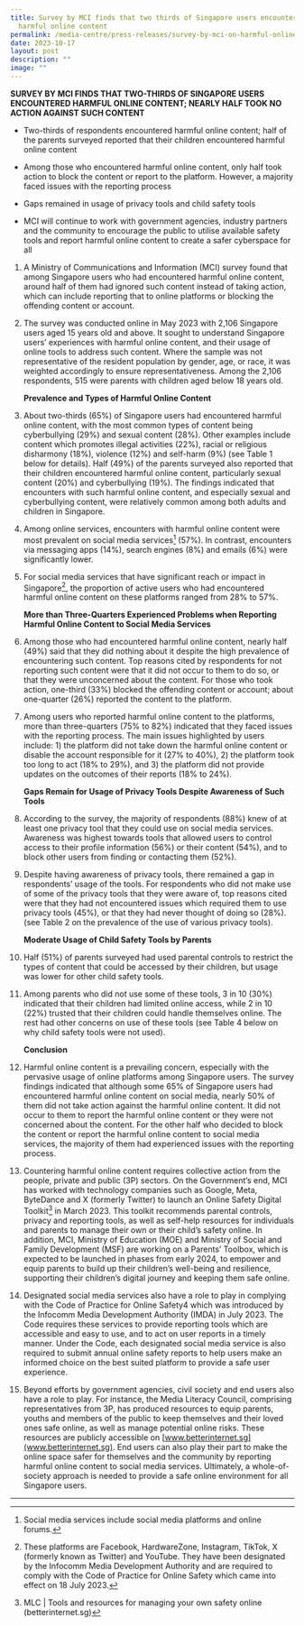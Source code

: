 ```yaml
---
title: Survey by MCI finds that two thirds of Singapore users encountered
  harmful online content
permalink: /media-centre/press-releases/survey-by-mci-on-harmful-online-content-encountered-by-sg-users/
date: 2023-10-17
layout: post
description: ""
image: ""
---
```

**SURVEY BY MCI FINDS THAT TWO-THIRDS OF SINGAPORE USERS ENCOUNTERED HARMFUL ONLINE CONTENT; NEARLY HALF TOOK NO ACTION AGAINST SUCH CONTENT**

* Two-thirds of respondents encountered harmful online content; half of the parents surveyed reported that their children encountered harmful online content

* Among those who encountered harmful online content, only half took action to block the content or report to the platform. However, a majority faced issues with the reporting process

* Gaps remained in usage of privacy tools and child safety tools 

* MCI will continue to work with government agencies, industry partners and the community to encourage the public to utilise available safety tools and report harmful online content to create a safer cyberspace for all

1. A Ministry of Communications and Information (MCI) survey found that among Singapore users who had encountered harmful online content, around half of them had ignored such content instead of taking action, which can include reporting that to online platforms or blocking the offending content or account.

2. The survey was conducted online in May 2023 with 2,106 Singapore users aged 15 years old and above. It sought to understand Singapore users’ experiences with harmful online content, and their usage of online tools to address such content. Where the sample was not representative of the resident population by gender, age, or race, it was weighted accordingly to ensure representativeness. Among the 2,106 respondents, 515 were parents with children aged below 18 years old.

     **Prevalence and Types of Harmful Online Content**

3. About two-thirds (65%) of Singapore users had encountered harmful online content, with the most common types of content being cyberbullying (29%) and sexual content (28%). Other examples include content which promotes illegal activities (22%), racial or religious disharmony (18%), violence (12%) and self-harm (9%) (see Table 1 below for details). Half (49%) of the parents surveyed also reported that their children encountered harmful online content, particularly sexual content (20%) and cyberbullying (19%). The findings indicated that encounters with such harmful online content, and especially sexual and cyberbullying content, were relatively common among both adults and children in Singapore.



4. Among online services, encounters with harmful online content were most prevalent on social media services[^1] (57%). In contrast, encounters via messaging apps (14%), search engines (8%) and emails (6%) were significantly lower.

5. For social media services that have significant reach or impact in Singapore[^2], the proportion of active users who had encountered harmful online content on these platforms ranged from 28% to 57%.

    **More than Three-Quarters Experienced Problems when Reporting Harmful Online Content to Social Media Services**

6. Among those who had encountered harmful online content, nearly half (49%) said that they did nothing about it despite the high prevalence of encountering such content. Top reasons cited by respondents for not reporting such content were that it did not occur to them to do so, or that they were unconcerned about the content. For those who took action, one-third (33%) blocked the offending content or account; about one-quarter (26%) reported the content to the platform.

7. Among users who reported harmful online content to the platforms, more than three-quarters (75% to 82%) indicated that they faced issues with the reporting process. The main issues highlighted by users include: 1) the platform did not take down the harmful online content or disable the account responsible for it (27% to 40%), 2) the platform took too long to act (18% to 29%), and 3) the platform did not provide updates on the outcomes of their reports (18% to 24%).

    **Gaps Remain for Usage of Privacy Tools Despite Awareness of Such Tools**

8. According to the survey, the majority of respondents (88%) knew of at least one privacy tool that they could use on social media services. Awareness was highest towards tools that allowed users to control access to their profile information (56%) or their content (54%), and to block other users from finding or contacting them (52%).

9. Despite having awareness of privacy tools, there remained a gap in respondents’ usage of the tools. For respondents who did not make use of some of the privacy tools that they were aware of, top reasons cited were that they had not encountered issues which required them to use privacy tools (45%), or that they had never thought of doing so (28%). (see Table 2 on the prevalence of the use of various privacy tools).

    **Moderate Usage of Child Safety Tools by Parents**
10. Half (51%) of parents surveyed had used parental controls to restrict the types of content that could be accessed by their children, but usage was lower for other child safety tools.

11. Among parents who did not use some of these tools, 3 in 10 (30%) indicated that their children had limited online access, while 2 in 10 (22%) trusted that their children could handle themselves online. The rest had other concerns on use of these tools (see Table 4 below on why child safety tools were not used).

    **Conclusion**

12. Harmful online content is a prevailing concern, especially with the pervasive usage of online platforms among Singapore users. The survey findings indicated that although some 65% of Singapore users had encountered harmful online content on social media, nearly 50% of them did not take action against the harmful online content. It did not occur to them to report the harmful online content or they were not concerned about the content. For the other half who decided to block the content or report the harmful online content to social media services, the majority of them had experienced issues with the reporting process.

13. Countering harmful online content requires collective action from the people, private and public (3P) sectors. On the Government’s end, MCI has worked with technology companies such as Google, Meta, ByteDance and X (formerly Twitter) to launch an Online Safety Digital Toolkit[^3] in March 2023. This toolkit recommends parental controls, privacy and reporting tools, as well as self-help resources for individuals and parents to manage their own or their child’s safety online. In addition, MCI, Ministry of Education (MOE) and Ministry of Social and Family Development (MSF) are working on a Parents’ Toolbox, which is expected to be launched in phases from early 2024, to empower and equip parents to build up their children’s well-being and resilience, supporting their children’s digital journey and keeping them safe online.

14. Designated social media services also have a role to play in complying with the Code of Practice for Online Safety4 which was introduced by the Infocomm Media Development Authority (IMDA) in July 2023. The Code requires these services to provide reporting tools which are accessible and easy to use, and to act on user reports in a timely manner. Under the Code, each designated social media service is also required to submit annual online safety reports to help users make an informed choice on the best suited platform to provide a safe user experience.

15. Beyond efforts by government agencies, civil society and end users also have a role to play. For instance, the Media Literacy Council, comprising representatives from 3P, has produced resources to equip parents, youths and members of the public to keep themselves and their loved ones safe online, as well as manage potential online risks. These resources are publicly accessible on [www.betterinternet.sg](www.betterinternet.sg). End users can also play their part to make the online space safer for themselves and the community by reporting harmful online content to social media services. Ultimately, a whole-of-society approach is needed to provide a safe online environment for all Singapore users.

------------------------------------------------------------------------------------

[^1]: Social media services include social media platforms and online forums.

[^2]: These platforms are Facebook, HardwareZone, Instagram, TikTok, X (formerly known as Twitter) and
YouTube. They have been designated by the Infocomm Media Development Authority and are required to
comply with the Code of Practice for Online Safety which came into effect on 18 July 2023.

[^3]: MLC | Tools and resources for managing your own safety online (betterinternet.sg)

[^4]: Details of the Code of Practice for Online Safety can be found on IMDA’s website.